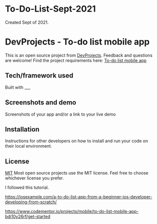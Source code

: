 # To-Do-List-Sept-2021
Created Sept of 2021.
# DevProjects - To-do list mobile app

This is an open source project from [DevProjects](http://www.codementor.io/projects). Feedback and questions are welcome!
Find the project requirements here: [To-do list mobile app](https://www.codementor.io/projects/mobile/to-do-list-mobile-app-bdi10y26rf)

## Tech/framework used
Built with ___

## Screenshots and demo
Screenshots of your app and/or a link to your live demo

## Installation
Instructions for other developers on how to install and run your code on their local environment.

## License
[MIT](https://choosealicense.com/licenses/mit/)
Most open source projects use the MIT license. Feel free to choose whichever license you prefer.


I followed this tutorial.

https://iosexample.com/a-to-do-list-app-from-a-beginner-ios-developer-developing-from-scratch/

https://www.codementor.io/projects/mobile/to-do-list-mobile-app-bdi10y26rf/get-started

